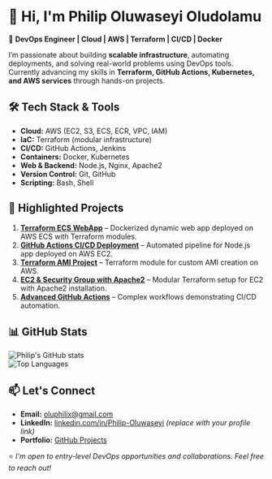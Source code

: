 # 👋 Hi, I'm Philip Oluwaseyi Oludolamu

🚀 **DevOps Engineer | Cloud | AWS | Terraform | CI/CD | Docker**

I’m passionate about building **scalable infrastructure**, automating deployments, and solving real-world problems using DevOps tools.  
Currently advancing my skills in **Terraform, GitHub Actions, Kubernetes, and AWS services** through hands-on projects.

## 🛠️ Tech Stack & Tools
- **Cloud:** AWS (EC2, S3, ECS, ECR, VPC, IAM)  
- **IaC:** Terraform (modular infrastructure)  
- **CI/CD:** GitHub Actions, Jenkins  
- **Containers:** Docker, Kubernetes  
- **Web & Backend:** Node.js, Nginx, Apache2  
- **Version Control:** Git, GitHub  
- **Scripting:** Bash, Shell

## 📌 Highlighted Projects
1. **[Terraform ECS WebApp](https://github.com/Holuphilix/terraform-ecs-webapp)** – Dockerized dynamic web app deployed on AWS ECS with Terraform modules.  
2. **[GitHub Actions CI/CD Deployment](https://github.com/Holuphilix/GitHub-Actions-CI-CD-Deployment)** – Automated pipeline for Node.js app deployed on AWS EC2.  
3. **[Terraform AMI Project](https://github.com/Holuphilix/terraform-ami)** – Terraform module for custom AMI creation on AWS.  
4. **[EC2 & Security Group with Apache2](https://github.com/Holuphilix/EC2-SecurityGroup-Apache2)** – Modular Terraform setup for EC2 with Apache2 installation.  
5. **[Advanced GitHub Actions](https://github.com/Holuphilix/advanced-github-actions)** – Complex workflows demonstrating CI/CD automation.

## 📊 GitHub Stats
![Philip's GitHub stats](https://github-readme-stats.vercel.app/api?username=Holuphilix&show_icons=true&theme=tokyonight)  
![Top Languages](https://github-readme-stats.vercel.app/api/top-langs/?username=Holuphilix&layout=compact&theme=tokyonight)

## 📫 Let's Connect
- **Email:** oluphilix@gmail.com  
- **LinkedIn:** [linkedin.com/in/Philip-Oluwaseyi](https://www.linkedin.com/) *(replace with your profile link)*  
- **Portfolio:** [GitHub Projects](https://github.com/Holuphilix?tab=repositories)

⭐ *I’m open to entry-level DevOps opportunities and collaborations. Feel free to reach out!*
